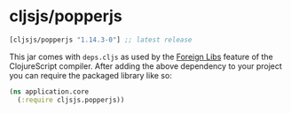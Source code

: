 # cljsjs/popperjs

[](dependency)
```clojure
[cljsjs/popperjs "1.14.3-0"] ;; latest release
```
[](/dependency)

This jar comes with `deps.cljs` as used by the [Foreign Libs][flibs] feature
of the ClojureScript compiler. After adding the above dependency to your project
you can require the packaged library like so:

```clojure
(ns application.core
  (:require cljsjs.popperjs))
```


[flibs]: https://clojurescript.org/reference/packaging-foreign-deps
